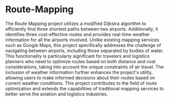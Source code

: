 # Route-Mapping
<justify>The Route Mapping project utilizes a modified Dijkstra algorithm to efficiently find three shortest paths between two airports. Additionally, it identifies three cost-effective routes and provides real-time weather information for all the airports involved. Unlike existing mapping services such as Google Maps, this project specifically addresses the challenge of navigating between airports, including those separated by bodies of water. This functionality is particularly significant for travelers and logistics planners who need to optimize routes based on both distance and cost considerations, taking into account the unique constraints of air travel. The inclusion of weather information further enhances the project's utility, allowing users to make informed decisions about their routes based on current weather conditions. This project contributes to the field of route optimization and extends the capabilities of traditional mapping services to better serve the aviation and logistics industries.</justify>


